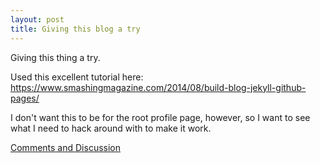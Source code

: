 ```yaml
---
layout: post
title: Giving this blog a try
---
```


Giving this thing a try.

Used this excellent tutorial here:  <https://www.smashingmagazine.com/2014/08/build-blog-jekyll-github-pages/>

I don't want this to be for the root profile page, however, so I want to see what I need to hack around with to make it work.

[Comments and Discussion](https://github.com/jmdisher/Laminar-blog/issues/1)

